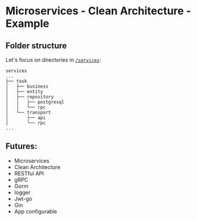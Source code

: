 # Microservices - Clean Architecture - Example

## Folder structure
Let's focus on directories in [`/services`](./services):

```
services
...
├── task
│   ├── business
│   ├── entity
│   ├── repository
│   │   ├── postgresql
│   │   └── rpc
│   └── transport
│       ├── api
│       └── rpc
...
```

## Futures:
- Microservices
- Clean Architecture
- RESTful API
- gRPC
- Gorm
- logger
- Jwt-go
- Gin
- App configurable
